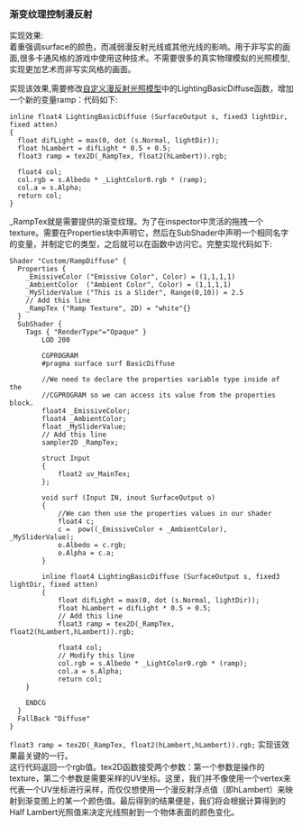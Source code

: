 ### 渐变纹理控制漫反射

实现效果:  
着重强调surface的颜色，而减弱漫反射光线或其他光线的影响。用于非写实的画面,很多卡通风格的游戏中使用这种技术。不需要很多的真实物理模拟的光照模型,实现更加艺术而非写实风格的画面。  

实现该效果,需要修改[自定义漫反射光照模型](https://github.com/KleinParadise/Unity/blob/master/shader/%E8%87%AA%E5%AE%9A%E4%B9%89%E6%BC%AB%E5%8F%8D%E5%B0%84%E5%85%89%E7%85%A7%E6%A8%A1%E5%9E%8B.md)中的LightingBasicDiffuse函数，增加一个新的变量ramp：代码如下:
```HLSL
inline float4 LightingBasicDiffuse (SurfaceOutput s, fixed3 lightDir, fixed atten)
{
  float difLight = max(0, dot (s.Normal, lightDir));
  float hLambert = difLight * 0.5 + 0.5;
  float3 ramp = tex2D(_RampTex, float2(hLambert)).rgb;

  float4 col;
  col.rgb = s.Albedo * _LightColor0.rgb * (ramp);
  col.a = s.Alpha;
  return col;
}
```

_RampTex就是需要提供的渐变纹理。为了在inspector中灵活的拖拽一个texture。需要在Properties块中声明它，然后在SubShader中声明一个相同名字的变量，并制定它的类型，之后就可以在函数中访问它。完整实现代码如下:

```HLSL
Shader "Custom/RampDiffuse" {
  Properties {
    _EmissiveColor ("Emissive Color", Color) = (1,1,1,1)
    _AmbientColor  ("Ambient Color", Color) = (1,1,1,1)
    _MySliderValue ("This is a Slider", Range(0,10)) = 2.5
    // Add this line
    _RampTex ("Ramp Texture", 2D) = "white"{}
  }
  SubShader {
    Tags { "RenderType"="Opaque" }
        LOD 200

        CGPROGRAM
        #pragma surface surf BasicDiffuse

        //We need to declare the properties variable type inside of the
        //CGPROGRAM so we can access its value from the properties block.
        float4 _EmissiveColor;
        float4 _AmbientColor;
        float _MySliderValue;
        // Add this line
        sampler2D _RampTex;

        struct Input
        {
            float2 uv_MainTex;
        };

        void surf (Input IN, inout SurfaceOutput o)
        {
            //We can then use the properties values in our shader
            float4 c;
            c =  pow((_EmissiveColor + _AmbientColor), _MySliderValue);
            o.Albedo = c.rgb;
            o.Alpha = c.a;
        }

        inline float4 LightingBasicDiffuse (SurfaceOutput s, fixed3 lightDir, fixed atten)
        {
            float difLight = max(0, dot (s.Normal, lightDir));
            float hLambert = difLight * 0.5 + 0.5;
            // Add this line
            float3 ramp = tex2D(_RampTex, float2(hLambert,hLambert)).rgb;

            float4 col;
            // Modify this line
            col.rgb = s.Albedo * _LightColor0.rgb * (ramp);
            col.a = s.Alpha;
            return col;
    }

    ENDCG
  } 
  FallBack "Diffuse"
}
```

``` float3 ramp = tex2D(_RampTex, float2(hLambert,hLambert)).rgb; ```
实现该效果最关键的一行。  
这行代码返回一个rgb值。tex2D函数接受两个参数：第一个参数是操作的texture，第二个参数是需要采样的UV坐标。这里，我们并不像使用一个vertex来代表一个UV坐标进行采样，而仅仅想使用一个漫反射浮点值（即hLambert）来映射到渐变图上的某一个颜色值。最后得到的结果便是，我们将会根据计算得到的Half Lambert光照值来决定光线照射到一个物体表面的颜色变化。


